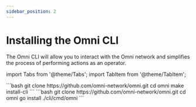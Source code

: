 ```yaml
---
sidebar_position: 2
---
```


# Installing the Omni CLI

The Omni CLI will allow you to interact with the Omni network and simplifies the process of performing actions as an operator.

import Tabs from '@theme/Tabs';
import TabItem from '@theme/TabItem';

<Tabs>
  <TabItem value="source" label="Source with `make`">
    ```bash
    git clone https://github.com/omni-network/omni.git
    cd omni
    make install-cli
    ```
  </TabItem>
  <TabItem value="go" label="Source with `go`">
    ```bash
    git clone https://github.com/omni-network/omni.git
    cd omni
    go install ./cli/cmd/omni
    ```
  </TabItem>
</Tabs>
